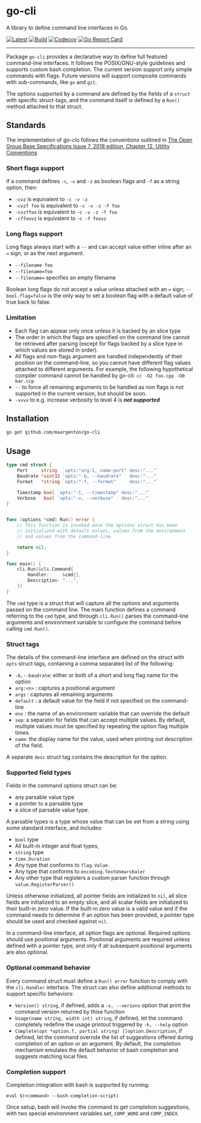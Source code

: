 # go-cli

A library to define command line interfaces in Go.

[![Latest](
  https://img.shields.io/github/v/tag/maargenton/go-cli?color=blue&label=latest&logo=go&logoColor=white&sort=semver)](
  https://pkg.go.dev/github.com/maargenton/go-cli)
[![Build](
  https://img.shields.io/github/workflow/status/maargenton/go-cli/build?label=build&logo=github&logoColor=aaaaaa)](
  https://github.com/maargenton/go-cli/actions?query=branch%3Amaster)
[![Codecov](
  https://img.shields.io/codecov/c/github/maargenton/go-cli?label=codecov&logo=codecov&logoColor=aaaaaa&token=1JFLIu042X)](
  https://codecov.io/gh/maargenton/go-cli)
[![Go Report Card](
  https://goreportcard.com/badge/github.com/maargenton/go-cli)](
  https://goreportcard.com/report/github.com/maargenton/go-cli)


---------------------------

Package `go-cli` provides a declarative way to define full featured command-line
interfaces. It follows the POSIX/GNU-style guidelines and supports custom bash
completion. The current version support only simple commands with flags. Future
versions will support composite commands with sub-commands, like `go` and `git`.

The options supported by a command are defined by the fields of a `struct` with
specific struct-tags, and the command itself is defined by a `Run()` method
attached to that struct.


## Standards

The implementation of go-clo follows the conventions outlined in [The Open Group
    Base Specifications Issue 7, 2018 edition, Chapter 12. Utility
    Conventions](https://pubs.opengroup.org/onlinepubs/9699919799/basedefs/V1_chap12.html)

### Short flags support

If a command defines `-c`, `-v` and `-z` as boolean flags and `-f` as a string
option, then:
- `-cvz` is equivalent to `-c -v -z`
- `-cvzf foo` is equivalent to `-c -v -z -f foo`
- `-cvzffoo` is equivalent to `-c -v -z -f foo`
- `-cffoovz` is equivalent to `-c -f foovz`

### Long flags support

Long flags always start with a `--` and can accept value either inline after an
`=` sign, or as the next argument.

- `--filename foo`
- `--filename=foo`
- `--filename=` specifies an empty filename

Boolean long flags do not accept a value unless attached with an `=` sign;
`--bool-flag=false` is the only way to set a boolean flag with a default value
of true back to false.


### Limitation

- Each flag can appear only once unless it is backed by an slice type
- The order in which the flags are specified on the command line cannot be
  retrieved after parsing (except for flags backed by a slice type in which
  values are stored in order).
- All flags and non-flags argument are handled independently of their position
  on the command-line, so you cannot have different flag values attached to
  different arguments. For example, the following hypothetical compiler command
  cannot be handled by go-cli: `cc -O2 foo.cpp -O0 bar.ccp`
- `--` to force all remaining arguments to be handled as non flags is not
  supported in the current version, but should be soon.
- `-vvvv` to e.g. increase verbosity to level 4 is ***not supported***


## Installation

```bash
go get github.com/maargenton/go-cli
```

## Usage

```go
type cmd struct {
    Port     string  `opts:"arg:1, name:port" desc:"..."`
    Baudrate *uint32 `opts:"-b, --baudrate"   desc:"..."`
    Format   *string `opts:"-f, --format"     desc:"..."`

    Timestamp bool `opts:"-t, --timestamp" desc:"..."`
    Verbose   bool `opts:"-v, --verbose"   desc:"..."`
}


func (options *cmd) Run() error {
    // This function is invoked once the options struct has been
    // initialized with default values, values from the environment
    // and values from the command-line.

    return nil;
}

func main() {
    cli.Run(&cli.Command{
        Handler:     &cmd{},
        Description: "...",
    })
}
```

The `cmd` type is a struct that will capture all the options and arguments
passed on the command line. The main function defines a command referring to the
`cmd` type, and through `cli.Run()` parses the command-line arguments and
environment variable to configure the command before calling `cmd.Run()`.

### Struct tags

The details of the command-line interface are defined on the struct with `opts`
struct tags, containing a comma separated list of the following:
- `-b,--baudrate`: either or both of a short and long flag name for the option
- `arg:<n>` : captures a positional argument
- `args` : captures all remaining arguments
- `default` : a default value for the field if not specified on the command-line
- `env` : the name of an environment variable that can override the default
- `sep`: a separator for fields that can accept multiple values. By default,
  multiple values must be specified by repeating the option flag multiple times.
- `name`: the display name for the value, used when printing out description of
  the field.

A separate `desc` struct tag contains the description for the option.

### Supported field types

Fields in the command options struct can be:
- any parsable value type
- a pointer to a parsable type
- a slice of parsable value type.

A parsable types is a type whose value that can be set from a string using some
standard interface, and includes:
- `bool` type
- All built-in integer and float types,
- `string` type
- `time.Duration`
- Any type that conforms to `flag.Value`.
- Any type that conforms to `encoding.TextUnmarshaler`
- Any other type that registers a custom parser function through
  `value.RegisterParser()`

Unless otherwise initialized, all pointer fields are initialized to `nil`, all
slice fields are initialized to an empty slice, and all scalar fields are
initialized to their built-in zero value. If the built-in zero value is a valid
value and if the command needs to determine if an option has been provided, a
pointer type should be used and checked against `nil`.

In a command-line interface, all option flags are optional. Required options
should use positional arguments. Positional arguments are required unless
defined with a pointer type, and only if all subsequent positional arguments are
also optional.

### Optional command behavior

Every command struct must define a `Run() error` function to comply with the
`cli.Handler` interface. The struct can also define additional methods to
support specific behaviors:

- `Version() string`, if defined, adds a `-v, --verions` option that print the
  command version returned by thise function
- `Usage(name string, width int) string`, if defined, let the command completely
  redefine the usage printout triggered by `-h, --help` option
- `Complete(opt *option.T, partial string) []option.Description`, if defined,
  let the command override the list of suggestions offered during completion of
  an option or an argument. By default, the completion mechanism emulates the
  default behavior of bash completion and suggests matching local files.

### Completion support

Completion integration with bash is supported by running:
```
eval $(<command> --bash-completion-script)
```
Once setup, bash will invoke the command to get completion suggestions, with two
special environment variables set, `COMP_WORD` and `COMP_INDEX`.
